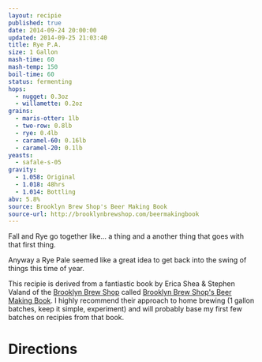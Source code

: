 ```yaml
---
layout: recipie
published: true
date: 2014-09-24 20:00:00
updated: 2014-09-25 21:03:40
title: Rye P.A.
size: 1 Gallon
mash-time: 60
mash-temp: 150
boil-time: 60
status: fermenting
hops:
  - nugget: 0.3oz
  - willamette: 0.2oz
grains:
  - maris-otter: 1lb
  - two-row: 0.8lb
  - rye: 0.4lb
  - caramel-60: 0.16lb
  - caramel-20: 0.1lb
yeasts:
  - safale-s-05
gravity:
  - 1.058: Original
  - 1.018: 48hrs
  - 1.014: Bottling
abv: 5.8%
source: Brooklyn Brew Shop's Beer Making Book
source-url: http://brooklynbrewshop.com/beermakingbook
---
```


Fall and Rye go together like... a thing and a another thing that goes with that first thing.

Anyway a Rye Pale seemed like a great idea to get back into the swing of things this time of year.

This recipie is derived from a fantiastic book by Erica Shea & Stephen Valand of the [Brooklyn Brew Shop](http://brooklynbrewshop.com) called [Brooklyn Brew Shop's Beer Making Book](http://brooklynbrewshop.com/beermakingbook). I highly recommend their approach to home brewing (1 gallon batches, keep it simple, experiment) and will probably base my first few batches on recipies from that book.

# Directions